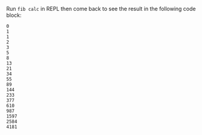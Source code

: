 Run `fib calc` in REPL then come back to see the result in the following code block:

[fib]::
```
0
1
1
2
3
5
8
13
21
34
55
89
144
233
377
610
987
1597
2584
4181

```

[fib]:: (
    calc
        | fib | fib := @{}.
        fib push: 0.
        fib push: 1.
        ${2 to: 20} forEach: [ :i |
            fib push: ${fib at: i - 2} + ${fib at: i - 1}
        ].
        fib forEach: [ :num | 
            this append: num; append: '\n'.
        ].
)
